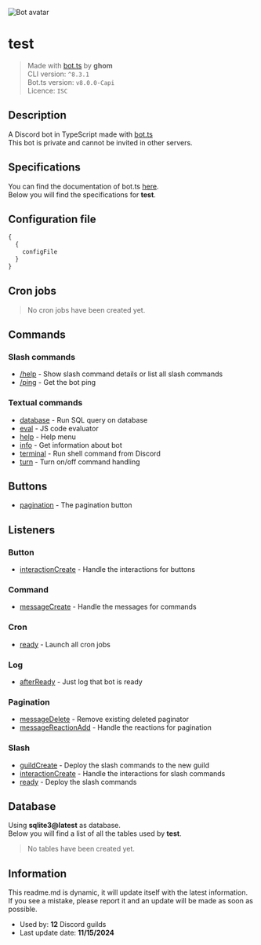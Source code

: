 ![Bot avatar](https://cdn.discordapp.com/avatars/555419470894596096/b93811640f236581697fa02a8936c75d.webp?size=128&fit=cover&mask=circle)

# test

> Made with [bot.ts](https://ghom.gitbook.io/bot-ts/) by **ghom**  
> CLI version: `^8.3.1`  
> Bot.ts version: `v8.0.0-Capi`  
> Licence: `ISC`

## Description

A Discord bot in TypeScript made with [bot.ts](https://ghom.gitbook.io/bot-ts/)  
This bot is private and cannot be invited in other servers.

## Specifications

You can find the documentation of bot.ts [here](https://ghom.gitbook.io/bot-ts/).  
Below you will find the specifications for **test**.

## Configuration file

```ts
{
  {
    configFile
  }
}
```

## Cron jobs

> No cron jobs have been created yet.

## Commands

### Slash commands

- [/help](src/slash/help.native.ts) - Show slash command details or list all slash commands  
- [/ping](src/slash/ping.native.ts) - Get the bot ping

### Textual commands

- [database](src/commands/database.native.ts) - Run SQL query on database  
- [eval](src/commands/eval.native.ts) - JS code evaluator  
- [help](src/commands/help.native.ts) - Help menu  
- [info](src/commands/info.native.ts) - Get information about bot  
- [terminal](src/commands/terminal.native.ts) - Run shell command from Discord  
- [turn](src/commands/turn.native.ts) - Turn on/off command handling

## Buttons

- [pagination](src/buttons/pagination.native.ts) - The pagination button

## Listeners

### Button  

- [interactionCreate](src/listeners/button.interactionCreate.native.ts) - Handle the interactions for buttons  

### Command  

- [messageCreate](src/listeners/command.messageCreate.native.ts) - Handle the messages for commands  

### Cron  

- [ready](src/listeners/cron.ready.native.ts) - Launch all cron jobs  

### Log  

- [afterReady](src/listeners/log.afterReady.native.ts) - Just log that bot is ready  

### Pagination  

- [messageDelete](src/listeners/pagination.messageDelete.native.ts) - Remove existing deleted paginator  
- [messageReactionAdd](src/listeners/pagination.messageReactionAdd.native.ts) - Handle the reactions for pagination  

### Slash  

- [guildCreate](src/listeners/slash.guildCreate.native.ts) - Deploy the slash commands to the new guild  
- [interactionCreate](src/listeners/slash.interactionCreate.native.ts) - Handle the interactions for slash commands  
- [ready](src/listeners/slash.ready.native.ts) - Deploy the slash commands

## Database

Using **sqlite3@latest** as database.  
Below you will find a list of all the tables used by **test**.

> No tables have been created yet.

## Information

This readme.md is dynamic, it will update itself with the latest information.  
If you see a mistake, please report it and an update will be made as soon as possible.

- Used by: **12** Discord guilds
- Last update date: **11/15/2024**
